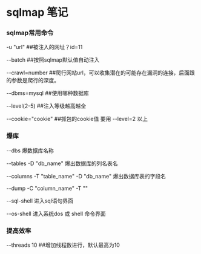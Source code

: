 # sqlmap 笔记

### sqlmap常用命令

-u "url" ##被注入的网址？id=11

--batch ##按照sqlmap默认值自动注入

--crawl=number ##爬行网站url，可以收集潜在的可能存在漏洞的连接，后面跟的参数是爬行的深度。

--dbms=mysql ##使用哪种数据库

--level(2-5) ##注入等级越高越全

--cookie="cookie" ##抓包的cookie值 要用 --level=2 以上

### 爆库

--dbs 爆数据库名称

--tables -D "db_name" 爆出数据库的列名表名

--columns -T "table_name" -D "db_name" 爆出数据库表的字段名

--dump -C "column_name" -T ""

--sql-shell 进入sql语句界面

--os-shell 进入系统dos 或 shell 命令界面

### 提高效率

--threads 10 ##增加线程数进行，默认最高为10

